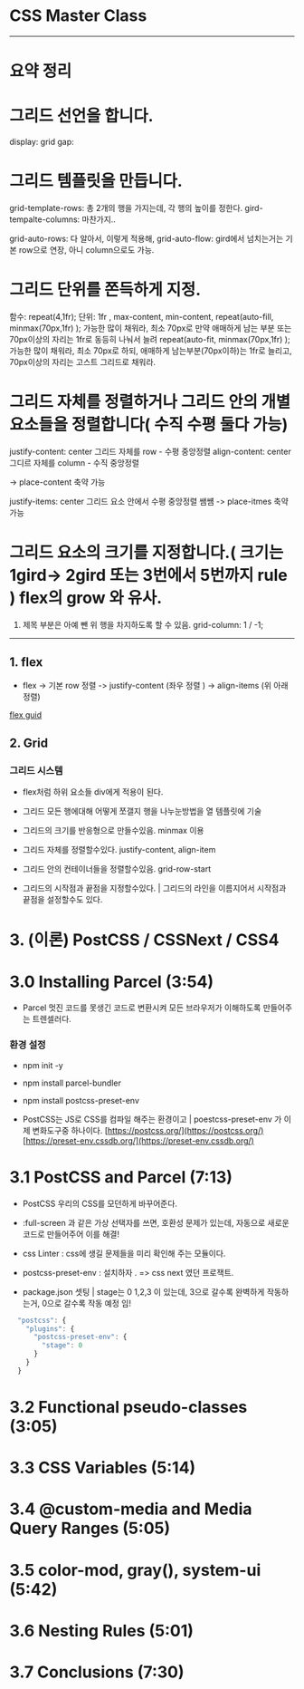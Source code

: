 # CSS Master Class

---

# 요약 정리

# 그리드 선언을 합니다.

display: grid
gap:

# 그리드 템플릿을 만듭니다.

grid-template-rows: 총 2개의 행을 가지는데, 각 행의 높이를 정한다.
gird-tempalte-columns: 마찬가지..

grid-auto-rows: 다 알아서, 이렇게 적용해,
grid-auto-flow: gird에서 넘치는거는 기본 row으로 연장, 아니 column으로도 가능.

# 그리드 단위를 쫀득하게 지정.

함수: repeat(4,1fr);
단위: 1fr , max-content, min-content,
repeat(auto-fill, minmax(70px,1fr) ); 가능한 많이 채워라, 최소 70px로 만약 애매하게 남는 부분 또는 70px이상의 자리는 1fr로 동등히 나눠서 늘려
repeat(auto-fit, minmax(70px,1fr) ); 가능한 많이 채워라, 최소 70px로 하되, 애매하게 남는부분(70px이하)는 1fr로 늘리고, 70px이상의 자리는 고스트 그리드로 채워라.

# 그리드 자체를 정렬하거나 그리드 안의 개별 요소들을 정렬합니다( 수직 수평 둘다 가능)

justify-content: center 그리드 자체를 row - 수평 중앙정렬
align-content: center 그디르 자체를 column - 수직 중앙정렬

-> place-content 축약 가능

justify-items: center 그리드 요소 안에서 수평 중앙정렬
쌤썜
-> place-itmes 축약 가능

# 그리드 요소의 크기를 지정합니다.( 크기는 1gird-> 2gird 또는 3번에서 5번까지 rule ) flex의 grow 와 유사.

1. 제목 부분은 아예 뺀 위 행을 차지하도록 할 수 있음.
   grid-column: 1 / -1;

---

## 1. flex

- flex -> 기본 row 정렬 -> justify-content (좌우 정렬 ) -> align-items (위 아래 정렬)

[flex guid ](https://css-tricks.com/snippets/css/a-guide-to-flexbox/)

## 2. Grid

### 그리드 시스템

- flex처럼 하위 요소들 div에게 적용이 된다.

- 그리드 모든 행에대해 어떻게 쪼갤지 행을 나누눈방법을 열 템플릿에 기술
- 그리드의 크기를 반응형으로 만들수있음. minmax 이용
- 그리드 자체를 정렬할수있다. justify-content, align-item
- 그리드 안의 컨테이너들을 정렬할수있음. grid-row-start
- 그리드의 시작점과 끝점을 지정할수있다. | 그리드의 라인을 이름지어서 시작점과 끝점을 설정할수도 있다.

# 3. (이론) PostCSS / CSSNext / CSS4

# 3.0 Installing Parcel (3:54)

- Parcel 멋진 코드를 못생긴 코드로 변환시켜 모든 브라우저가 이해하도록 만들어주는 트렌셀러다.

### 환경 설정

- npm init -y
- npm install parcel-bundler
- npm install postcss-preset-env

- PostCSS는 JS로 CSS를 컴파일 해주는 환경이고 | poestcss-preset-env 가 이제 변화도구중 하나이다.
  [https://postcss.org/](https://postcss.org/)
  [https://preset-env.cssdb.org/](https://preset-env.cssdb.org/)

# 3.1 PostCSS and Parcel (7:13)

- PostCSS 우리의 CSS를 모던하게 바꾸어준다.
- :full-screen 과 같은 가상 선택자를 쓰면, 호환성 문제가 있는데, 자동으로 새로운 코드로 만들어주어 이를 해결!
- css Linter : css에 생길 문제들을 미리 확인해 주는 모듈이다.
- postcss-preset-env : 설치하자 . => css next 였던 프로잭트.

- package.json 셋팅 | stage는 0 1,2,3 이 있는데, 3으로 갈수록 완벽하게 작동하는거, 0으로 갈수록 작동 예정 임!

```js
  "postcss": {
    "plugins": {
      "postcss-preset-env": {
        "stage": 0
      }
    }
  }
```

# 3.2 Functional pseudo-classes (3:05)

# 3.3 CSS Variables (5:14)

# 3.4 @custom-media and Media Query Ranges (5:05)

# 3.5 color-mod, gray(), system-ui (5:42)

# 3.6 Nesting Rules (5:01)

# 3.7 Conclusions (7:30)
